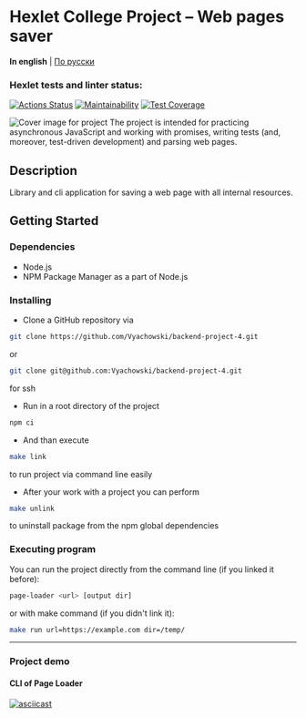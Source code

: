 # Hexlet College Project – Web pages saver

**In english** | [По русски](README_ru.md)

### Hexlet tests and linter status:
[![Actions Status](https://github.com/Vyachowski/backend-project-4/actions/workflows/hexlet-check.yml/badge.svg)](https://github.com/Vyachowski/backend-project-4/actions)
[![Maintainability](https://api.codeclimate.com/v1/badges/6466423d05eea596cd5d/maintainability)](https://codeclimate.com/github/Vyachowski/backend-project-4/maintainability)
[![Test Coverage](https://api.codeclimate.com/v1/badges/6466423d05eea596cd5d/test_coverage)](https://codeclimate.com/github/Vyachowski/backend-project-4/test_coverage)

![Cover image for project](cover.png)
The project is intended for practicing asynchronous JavaScript and working with promises, writing tests (and, moreover, test-driven development) and parsing web pages.

## Description

Library and cli application for saving a web page with all internal resources.

## Getting Started

### Dependencies

* Node.js
* NPM Package Manager as a part of Node.js

### Installing

* Clone a GitHub repository via

```sh
git clone https://github.com/Vyachowski/backend-project-4.git
```

or

```sh
git clone git@github.com:Vyachowski/backend-project-4.git
```
for ssh
* Run in a root directory of the project
```sh
npm ci
```
* And than execute
```sh
make link
```
to run project via command line easily
* After your work with a project you can perform
```sh
make unlink
```
to uninstall package from the npm global dependencies

### Executing program

You can run the project directly from the command line (if you linked it before):
```sh
page-loader <url> [output dir]
```

or with make command (if you didn't link it):
```sh
make run url=https://example.com dir=/temp/
```

___

### Project demo

#### CLI of Page Loader

[![asciicast](https://asciinema.org/a/622629.svg)](https://asciinema.org/a/622629)
